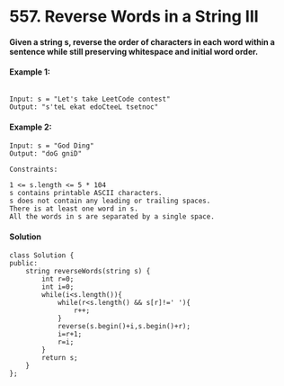 # 557. Reverse Words in a String III

####  Given a string s, reverse the order of characters in each word within a sentence while still preserving whitespace and initial word order.

 
#### Example 1:
````

Input: s = "Let's take LeetCode contest"
Output: "s'teL ekat edoCteeL tsetnoc"
````
#### Example 2:
````
Input: s = "God Ding"
Output: "doG gniD"

````

````
Constraints:

1 <= s.length <= 5 * 104
s contains printable ASCII characters.
s does not contain any leading or trailing spaces.
There is at least one word in s.
All the words in s are separated by a single space.

````
#### Solution 
````
class Solution {
public:
    string reverseWords(string s) {
        int r=0;
        int i=0;
        while(i<s.length()){
            while(r<s.length() && s[r]!=' '){
                r++;
            }
            reverse(s.begin()+i,s.begin()+r);
            i=r+1;
            r=i;
        }
        return s;
    }
};
````
